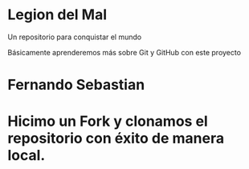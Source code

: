 # Legion del Mal
Un repositorio para conquistar el mundo

Básicamente aprenderemos más sobre Git y GitHub con este proyecto


# Fernando Sebastian


# Hicimo un Fork y clonamos el repositorio con éxito de manera local.